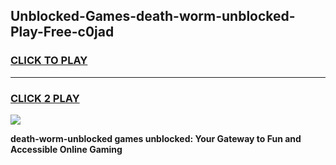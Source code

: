
## Unblocked-Games-death-worm-unblocked-Play-Free-c0jad
<h3>
<a href="https://premium76.site?title=death-worm-unblocked&ref=23A">CLICK TO PLAY</a></h3>
<hr>

<h3>
<a href="https://premium76.site?title=death-worm-unblocked&ref=23A">CLICK 2 PLAY</a>
  
</h3>

<a href="https://premium76.site?title=death-worm-unblocked&ref=23A"><img src="https://clearcache.store/games.png"></a>


**death-worm-unblocked games unblocked: Your Gateway to Fun and Accessible Online Gaming**
